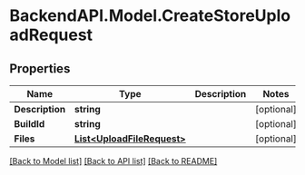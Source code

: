 # BackendAPI.Model.CreateStoreUploadRequest

## Properties

Name | Type | Description | Notes
------------ | ------------- | ------------- | -------------
**Description** | **string** |  | [optional] 
**BuildId** | **string** |  | [optional] 
**Files** | [**List&lt;UploadFileRequest&gt;**](UploadFileRequest.md) |  | [optional] 

[[Back to Model list]](../README.md#documentation-for-models) [[Back to API list]](../README.md#documentation-for-api-endpoints) [[Back to README]](../README.md)

